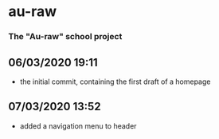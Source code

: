 # au-raw
### The "Au-raw" school project

## 06/03/2020 19:11
- the initial commit, containing the first draft of a homepage

## 07/03/2020 13:52
- added a navigation menu to header
